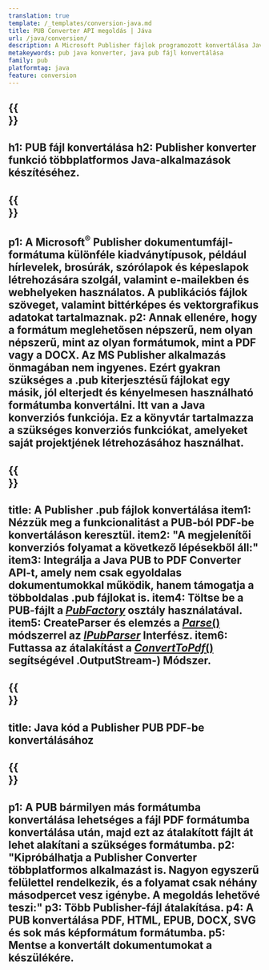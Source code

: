 ```yaml
---
translation: true
template: /_templates/conversion-java.md
title: PUB Converter API megoldás | Jáva
url: /java/conversion/
description: A Microsoft Publisher fájlok programozott konvertálása Java segítségével. Egyszerű API-megoldás a PUB konverter Java projektjének felépítéséhez.
metakeywords: pub java konverter, java pub fájl konvertálása
family: pub
platformtag: java
feature: conversion
---
```


{{<section banner>}}
---
h1: PUB fájl konvertálása
h2: Publisher konverter funkció többplatformos Java-alkalmazások készítéséhez.
---

{{<section overview>}}
---
p1: A Microsoft<sup>®</sup> Publisher dokumentumfájl-formátuma különféle kiadványtípusok, például hírlevelek, brosúrák, szórólapok és képeslapok létrehozására szolgál, valamint e-mailekben és webhelyeken használatos. A publikációs fájlok szöveget, valamint bittérképes és vektorgrafikus adatokat tartalmaznak.
p2: Annak ellenére, hogy a formátum meglehetősen népszerű, nem olyan népszerű, mint az olyan formátumok, mint a PDF vagy a DOCX. Az MS Publisher alkalmazás önmagában nem ingyenes. Ezért gyakran szükséges a .pub kiterjesztésű fájlokat egy másik, jól elterjedt és kényelmesen használható formátumba konvertálni. Itt van a Java konverziós funkciója. Ez a könyvtár tartalmazza a szükséges konverziós funkciókat, amelyeket saját projektjének létrehozásához használhat.
---

{{<section feature1>}}
---
title: A Publisher .pub fájlok konvertálása
item1: Nézzük meg a funkcionalitást a PUB-ból PDF-be konvertáláson keresztül.
item2: "A megjelenítői konverziós folyamat a következő lépésekből áll:"
item3: Integrálja a Java PUB to PDF Converter API-t, amely nem csak egyoldalas dokumentumokkal működik, hanem támogatja a többoldalas .pub fájlokat is.
item4: Töltse be a PUB-fájlt a [*PubFactory*](https://reference.aspose.com/pub/java/com.aspose.pub/PubFactory) osztály használatával.
item5: CreateParser és elemzés a [*Parse*()](https://reference.aspose.com/pub/java/com.aspose.pub/IPubParser#parse--) módszerrel az [*IPubParser*](https://reference.aspose.com/pub/java/com.aspose.pub/IPubParser) Interfész.
item6: Futtassa az átalakítást a [*ConvertToPdf*()](https://reference.aspose.com/pub/java/com.aspose.pub/IPdfConverter#convertToPdf-com.aspose.pub.Document-java.io) segítségével .OutputStream-) Módszer.
---

{{<section codeexample>}}
---
title: Java kód a Publisher PUB PDF-be konvertálásához
---

{{<section summary>}}
---
p1: A PUB bármilyen más formátumba konvertálása lehetséges a fájl PDF formátumba konvertálása után, majd ezt az átalakított fájlt át lehet alakítani a szükséges formátumba.
p2: "Kipróbálhatja a Publisher Converter többplatformos alkalmazást is. Nagyon egyszerű felülettel rendelkezik, és a folyamat csak néhány másodpercet vesz igénybe. A megoldás lehetővé teszi:"
p3: Több Publisher-fájl átalakítása.
p4: A PUB konvertálása PDF, HTML, EPUB, DOCX, SVG és sok más képformátum formátumba.
p5: Mentse a konvertált dokumentumokat a készülékére.
---